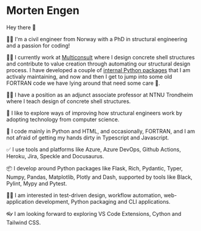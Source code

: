 # Morten Engen

Hey there 👋

👷‍♂️ I'm a civil engineer from Norway with a PhD in structural engineering and a passion for coding!

👨‍💻 I currently work at [Multiconsult](https://github.com/multiconsult-Group/) where I design concrete shell structures and contribute to value creation through automating our structural design process. I have developed a couple of [internal Python packages](https://multiconsult-group.github.io/caliber/) that I am activaly maintaining, and now and then I get to jump into some old FORTRAN code we have lying around that need some care 🦖.

👨‍🏫 I have a position as an adjunct associate professor at NTNU Trondheim where I teach design of concrete shell structures.

🚀 I like to explore ways of improving how structural engineers work by adopting technology from computer science.

🐍 I code mainly in Python and HTML, and occasionally, FORTRAN, and I am not afraid of getting my hands dirty in Typescript and Javascript.

✅ I use tools and platforms like Azure, Azure DevOps, Github Actions, Heroku, Jira, Speckle and Docusaurus.

📦 I develop around Python packages like Flask, Rich, Pydantic, Typer, Numpy, Pandas, Matplotlib, Plotly and Dash, supported by tools like Black, Pylint, Mypy and Pytest.

🙋‍♂️ I am interested in test-driven design, workflow automation, web-application development, Python packaging and CLI applications.

👓 I am looking forward to exploring VS Code Extensions, Cython and Tailwind CSS.
